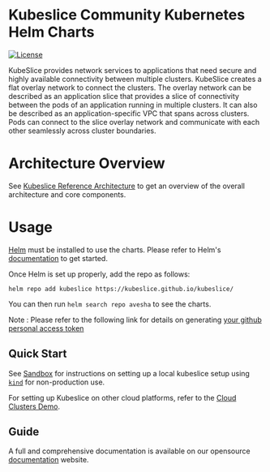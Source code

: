 # Kubeslice Community Kubernetes Helm Charts

[![License](https://img.shields.io/badge/License-Apache%202.0-blue.svg)](https://opensource.org/licenses/Apache-2.0)

KubeSlice provides network services to applications that need secure and highly available connectivity between multiple clusters. KubeSlice creates a flat overlay network to connect the clusters. The overlay network can be described as an application slice that provides a slice of connectivity between the pods of an application running in multiple clusters. It can also be described as an application-specific VPC that spans across clusters. Pods can connect to the slice overlay network and communicate with each other seamlessly across cluster boundaries.

# Architecture Overview
See [Kubeslice Reference Architecture](https://kubeslice.io/documentation/open-source/1.3.0/overview/architecture) to get an overview of the overall architecture and core components.

# Usage

[Helm](https://helm.sh) must be installed to use the charts.
Please refer to Helm's [documentation](https://helm.sh/docs/) to get started.

Once Helm is set up properly, add the repo as follows:

```console
helm repo add kubeslice https://kubeslice.github.io/kubeslice/
```

You can then run `helm search repo avesha` to see the charts.

Note : Please refer to the following link for details on generating [your github personal access token](https://docs.github.com/en/authentication/keeping-your-account-and-data-secure/creating-a-personal-access-token) 

Quick Start
---

See [Sandbox](https://kubeslice.io/documentation/open-source/1.3.0/playground/sandbox) for instructions on setting up a local kubeslice setup using [`kind`](https://kind.sigs.k8s.io/) for non-production use.

For setting up Kubeslice on other cloud platforms, refer to the [Cloud Clusters Demo](https://kubeslice.io/documentation/open-source/1.3.0/tutorials/kubeslice-cli-tutorials/kubeslice-cli-demo-on-cloud-clusters).

Guide
---
A full and comprehensive documentation is available on our opensource [documentation](https://kubeslice.io/documentation/open-source/) website.
